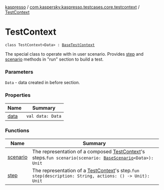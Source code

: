 [kaspresso](../../index.md) / [com.kaspersky.kaspresso.testcases.core.testcontext](../index.md) / [TestContext](./index.md)

# TestContext

`class TestContext<Data> : `[`BaseTestContext`](../-base-test-context.md)

The special class to operate with in user scenario.
Provides [step](step.md) and [scenario](scenario.md) methods in "run" section to build a test.

### Parameters

`Data` - data created in before section.

### Properties

| Name | Summary |
|---|---|
| [data](data.md) | `val data: Data` |

### Functions

| Name | Summary |
|---|---|
| [scenario](scenario.md) | The representation of a composed [TestContext](./index.md)'s steps.`fun scenario(scenario: `[`BaseScenario`](../../com.kaspersky.kaspresso.testcases.api.scenario/-base-scenario/index.md)`<Data>): Unit` |
| [step](step.md) | The representation of a [TestContext](./index.md)'s step.`fun step(description: String, actions: () -> Unit): Unit` |
